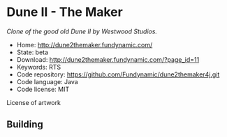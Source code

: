 # Dune II - The Maker

_Clone of the good old Dune II by Westwood Studios._

- Home: http://dune2themaker.fundynamic.com/
- State: beta
- Download: http://dune2themaker.fundynamic.com/?page_id=11
- Keywords: RTS
- Code repository: https://github.com/Fundynamic/dune2themaker4j.git
- Code language: Java
- Code license: MIT

License of artwork

## Building

